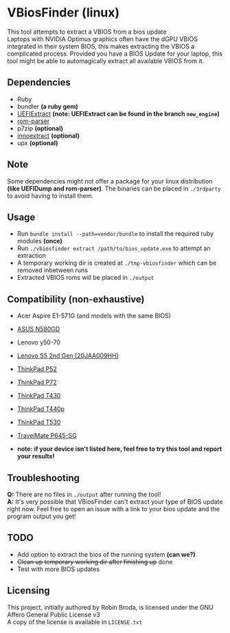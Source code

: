 # VBiosFinder (linux)

This tool attempts to extract a VBIOS from a bios update  
Laptops with NVIDIA Optimus graphics often have the dGPU VBIOS integrated in their system BIOS, this makes extracting the VBIOS a complicated process. Provided you have a BIOS Update for your laptop, this tool might be able to automagically extract all available VBIOS from it.

## Dependencies
- Ruby
- bundler **(a ruby gem)**
- [UEFIExtract](https://github.com/LongSoft/UEFITool) **(note: UEFIExtract can be found in the branch `new_engine`)**
- [rom-parser](https://github.com/awilliam/rom-parser)
- p7zip **(optional)**
- [innoextract](https://github.com/dscharrer/innoextract) **(optional)**
- upx **(optional)**

## Note
Some dependencies might not offer a package for your linux distribution **(like UEFIDump and rom-parser)**. The binaries can be placed in `./3rdparty` to avoid having to install them.

## Usage
- Run `bundle install --path=vendor/bundle` to install the required ruby modules **(once)**
- Run `./vbiosfinder extract /path/to/bios_update.exe` to attempt an extraction
- A temporary working dir is created at `./tmp-vbiosfinder` which can be removed inbetween runs
- Extracted VBIOS roms will be placed in `./output`

## Compatibility (non-exhaustive)
- Acer Aspire E1-571G (and models with the same BIOS)
- [ASUS N580GD](https://github.com/coderobe/VBiosFinder/issues/15)
- Lenovo y50-70
- [Lenovo S5 2nd Gen (20JAA009HH)](https://github.com/coderobe/VBiosFinder/issues/1)
- [ThinkPad P52](https://github.com/coderobe/VBiosFinder/issues/24)
- [ThinkPad P72](https://github.com/coderobe/VBiosFinder/issues/13)
- [ThinkPad T430](https://github.com/coderobe/VBiosFinder/issues/18)
- [ThinkPad T440p](https://github.com/coderobe/VBiosFinder/issues/21)
- [ThinkPad T530](https://github.com/coderobe/VBiosFinder/issues/34)
- [TravelMate P645-SG](https://github.com/coderobe/VBiosFinder/issues/9)

- **note: if your device isn't listed here, feel free to try this tool and report your results!**

## Troubleshooting
**Q:** There are no files in `./output` after running the tool!  
**A:** It's very possible that VBiosFinder can't extract your type of BIOS update right now. Feel free to open an issue with a link to your bios update and the program output you get!

## TODO
- Add option to extract the bios of the running system **(can we?)**
- ~~Clean up temporary working dir after finishing up~~ done
- Test with more BIOS updates

## Licensing
This project, initially authored by Robin Broda, is licensed under the GNU Affero General Public License v3  
A copy of the license is available in `LICENSE.txt`
